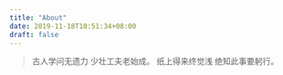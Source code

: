 ```yaml
---
title: "About"
date: 2019-11-18T10:51:34+08:00
draft: false
---
```


> 古人学问无遗力 少壮工夫老始成。
> 纸上得来终觉浅 绝知此事要躬行。

